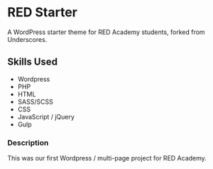 # RED Starter

A WordPress starter theme for RED Academy students, forked from Underscores.

## Skills Used

- Wordpress
- PHP
- HTML
- SASS/SCSS
- CSS
- JavaScript / jQuery
- Gulp

### Description

This was our first Wordpress / multi-page project for RED Academy. 